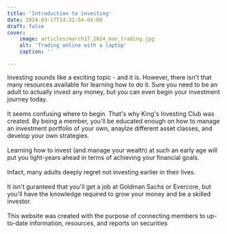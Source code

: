 ```yaml
---
title: 'Introduction to investing'
date: 2024-03-17T14:32:54-04:00
draft: false
cover: 
    image: articles/march17_2024_man_trading.jpg
    alt: 'Trading online with a laptop'
    caption: '' 

---
```


Investing sounds like a exciting topic - and it is. However, there isn't that many resources available for learning how to do it. 
Sure you need to be an adult to actually invest any money, but you can even begin your investment journey today.
\
\
It seems confusing where to begin. That's why King's Investing Club was created. By being a member, you'll be educated enough on how
to manage an investment portfolio of your own, anaylze different asset classes, and develop your own strategies. 
\
\
Learning how to invest (and manage your wealth) at such an early age will put you light-years ahead in terms of achieving your financial goals. 
\
\
Infact, many adults deeply regret not investing earlier in their lives. 
\
\
It isn't guranteed that you'll get a job at Goldman Sachs or Evercore, but you'll have the knowledge required to grow your money and be a skilled investor. 
\
\
This website was created with the purpose of connecting members to up-to-date information, resources, and reports on securities 
